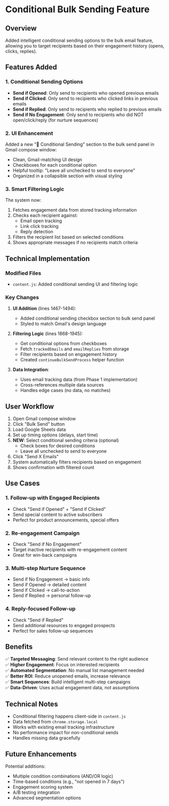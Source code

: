 # Conditional Bulk Sending Feature

## Overview
Added intelligent conditional sending options to the bulk email feature, allowing you to target recipients based on their engagement history (opens, clicks, replies).

## Features Added

### 1. Conditional Sending Options
- **Send if Opened**: Only send to recipients who opened previous emails
- **Send if Clicked**: Only send to recipients who clicked links in previous emails  
- **Send if Replied**: Only send to recipients who replied to previous emails
- **Send if No Engagement**: Only send to recipients who did NOT open/click/reply (for nurture sequences)

### 2. UI Enhancement
Added a new "🎯 Conditional Sending" section to the bulk send panel in Gmail compose window:
- Clean, Gmail-matching UI design
- Checkboxes for each conditional option
- Helpful tooltip: "Leave all unchecked to send to everyone"
- Organized in a collapsible section with visual styling

### 3. Smart Filtering Logic
The system now:
1. Fetches engagement data from stored tracking information
2. Checks each recipient against:
   - Email open tracking
   - Link click tracking  
   - Reply detection
3. Filters the recipient list based on selected conditions
4. Shows appropriate messages if no recipients match criteria

## Technical Implementation

### Modified Files
- `content.js`: Added conditional sending UI and filtering logic

### Key Changes
1. **UI Addition** (lines 1467-1494):
   - Added conditional sending checkbox section to bulk send panel
   - Styled to match Gmail's design language

2. **Filtering Logic** (lines 1868-1945):
   - Get conditional options from checkboxes
   - Fetch `trackedEmails` and `emailReplies` from storage
   - Filter recipients based on engagement history
   - Created `continueBulkSendProcess` helper function

3. **Data Integration**:
   - Uses email tracking data (from Phase 1 implementation)
   - Cross-references multiple data sources
   - Handles edge cases (no data, no matches)

## User Workflow

1. Open Gmail compose window
2. Click "Bulk Send" button
3. Load Google Sheets data
4. Set up timing options (delays, start time)
5. **NEW**: Select conditional sending criteria (optional)
   - Check boxes for desired conditions
   - Leave all unchecked to send to everyone
6. Click "Send X Emails"
7. System automatically filters recipients based on engagement
8. Shows confirmation with filtered count

## Use Cases

### 1. Follow-up with Engaged Recipients
- Check "Send if Opened" + "Send if Clicked"
- Send special content to active subscribers
- Perfect for product announcements, special offers

### 2. Re-engagement Campaign
- Check "Send if No Engagement"
- Target inactive recipients with re-engagement content
- Great for win-back campaigns

### 3. Multi-step Nurture Sequence
- Send if No Engagement → basic info
- Send if Opened → detailed content
- Send if Clicked → call-to-action
- Send if Replied → personal follow-up

### 4. Reply-focused Follow-up
- Check "Send if Replied"
- Send additional resources to engaged prospects
- Perfect for sales follow-up sequences

## Benefits

✅ **Targeted Messaging**: Send relevant content to the right audience  
✅ **Higher Engagement**: Focus on interested recipients  
✅ **Automated Segmentation**: No manual list management needed  
✅ **Better ROI**: Reduce unopened emails, increase relevance  
✅ **Smart Sequences**: Build intelligent multi-step campaigns  
✅ **Data-Driven**: Uses actual engagement data, not assumptions  

## Technical Notes

- Conditional filtering happens client-side in `content.js`
- Data fetched from `chrome.storage.local`
- Works with existing email tracking infrastructure
- No performance impact for non-conditional sends
- Handles missing data gracefully

## Future Enhancements

Potential additions:
- Multiple condition combinations (AND/OR logic)
- Time-based conditions (e.g., "not opened in 7 days")
- Engagement scoring system
- A/B testing integration
- Advanced segmentation options

